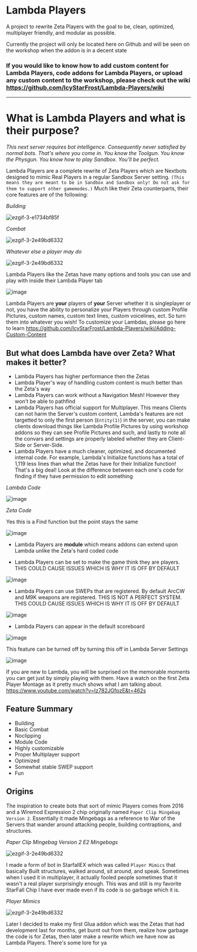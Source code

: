 # Lambda Players

A project to rewrite Zeta Players with the goal to be, clean, optimized, multiplayer friendly, and modular as possible.

Currently the project will only be located here on Github and will be seen on the workshop when the addon is in a decent state

### If you would like to know how to add custom content for Lambda Players, code addons for Lambda Players, or upload any custom content to the workshop, please check out the wiki https://github.com/IcyStarFrost/Lambda-Players/wiki

*** 

# What is Lambda Players and what is their purpose? 

*This next server requires bot intelligence. Consequently never satisfied by normal bots. That's where you come in. You know the Toolgun. You know the Physgun. You know how to play Sandbox. You'll be perfect.*

Lambda Players are a complete rewrite of Zeta Players which are Nextbots designed to mimic Real Players in a regular Sandbox Server setting. `(This means they are meant to be in Sandbox and Sandbox only! Do not ask for them to support other gamemodes.)` Much like their Zeta counterparts, their core features are of the following:

*Building*

![ezgif-3-e1734bf85f](https://user-images.githubusercontent.com/109770359/206029286-b35509ad-840a-4c97-8e49-2a6c026edc52.gif)


*Combat*

![ezgif-3-2e49bd6332](https://user-images.githubusercontent.com/109770359/206029536-efb76b2c-77ac-4e17-9a49-bc03668e37e1.gif)



*Whatever else a player may do*

![ezgif-3-2e49bd6332](https://user-images.githubusercontent.com/109770359/206029981-ec1d0b4a-29d1-42ca-ac72-1ca3973f6363.gif)

Lambda Players like the Zetas have many options and tools you can use and play with inside their Lambda Player tab

![image](https://user-images.githubusercontent.com/109770359/206058145-2a3d2b0a-2a16-40eb-9224-dd9b71f53f37.png)






Lambda Players are **your** players of **your** Server whether it is singleplayer or not, you have the ability to personalize your Players through custom Profile Pictures, custom names, custom text lines, custom voicelines, ect. So turn them into whatever you wish! To customize your Lambdas, please go here to learn https://github.com/IcyStarFrost/Lambda-Players/wiki/Adding-Custom-Content

## But what does Lambda have over Zeta? What makes it better?

- Lambda Players has higher performance then the Zetas
- Lambda Player's way of handling custom content is much better than the Zeta's way
- Lambda Players can work without a Navigation Mesh! However they won't be able to pathfind
- Lambda Players has official support for Multiplayer. This means Clients can not harm the Server's custom content, Lambda's features are not targetted to only the first person (`Entity(1)`) in the server, you can make clients download things like Lambda Profile Pictures by using workshop addons so they can see Profile Pictures and such, and lastly to note all the convars and settings are properly labeled whether they are Client-Side or Server-Side.
- Lambda Players have a much cleaner, optimized, and documented internal code. For example, Lambda's Initialize functions has a total of 1,119 less lines than what the Zetas have for their Initialize function! That's a big deal! Look at the difference between each one's code for finding if they have permission to edit something

*Lambda Code*

![image](https://user-images.githubusercontent.com/109770359/206061668-496a02b3-d85d-4497-8e61-e586142c773f.png) 

*Zeta Code*

Yes this is a Find function but the point stays the same

![image](https://user-images.githubusercontent.com/109770359/206061701-0537d6b7-f500-4974-b2b9-a1dcad58f6db.png)

- Lambda Players are **module** which means addons can extend upon Lambda unlike the Zeta's hard coded code


- Lambda Players can be set to make the game think they are players. THIS COULD CAUSE ISSUES WHICH IS WHY IT IS OFF BY DEFAULT

![image](https://user-images.githubusercontent.com/109770359/206065281-b8b76419-59f3-424b-afa1-f01366849fa7.png)

- Lambda Players can use SWEPs that are registered. By default ArcCW and M9K weapons are registered. THIS IS NOT A PERFECT SYSTEM. THIS COULD CAUSE ISSUES WHICH IS WHY IT IS OFF BY DEFAULT

![image](https://user-images.githubusercontent.com/109770359/206065306-b0d33649-b842-4448-9d10-259259eeb4b4.png)

- Lambda Players can appear in the default scoreboard

![image](https://user-images.githubusercontent.com/109770359/206065497-463e6fde-4655-4723-92ae-19a9629e0bdd.png)

This feature can be turned off by turning this off in Lambda Server Settings

![image](https://user-images.githubusercontent.com/109770359/206065564-ddf82c8b-2847-4e7e-922a-6703bb0ef317.png)


If you are new to Lambda, you will be surprised on the memorable moments you can get just by simply playing with them. Have a watch on the first Zeta Player Montage as it pretty much shows what I am talking about. https://www.youtube.com/watch?v=Iz782JGfpzE&t=462s 

## Feature Summary

- Building 
- Basic Combat
- Noclipping
- Module Code
- Highly customizable
- Proper Multiplayer support
- Optimized
- Somewhat stable SWEP support
- Fun 

## Origins

The inspiration to create bots that sort of mimic Players comes from 2016 and a Wiremod Expression 2 chip originally named `Paper Clip Mingebag Version 2`. Essentially it made Mingebags as a reference to War of the Servers that wander around attacking people, building contraptions, and structures. 

*Paper Clip Mingebag Version 2 E2 Mingebags*

![ezgif-3-2e49bd6332](https://user-images.githubusercontent.com/109770359/206068026-7a9acb34-3601-428b-ab66-db97da22cf7b.gif)


I made a form of bot in StarfallEX which was called `Player Mimics` that basically Built structures, walked around, sit around, and speak. Sometimes when I used it in multiplayer, it actually fooled people sometimes that it wasn't a real player surprisingly enough. This was and still is my favorite StarFall Chip I have ever made even if its code is so garbage which it is.

*Player Mimics*

![ezgif-3-2e49bd6332](https://user-images.githubusercontent.com/109770359/206068513-37a58e55-7fd7-414d-8074-326b4435335e.gif)

Later I decided to make my first Glua addon which was the Zetas that had development last for months, get burnt out from them, realize how garbage the code is for Zetas, then later make a rewrite which we have now as Lambda Players. There's some lore for ya

